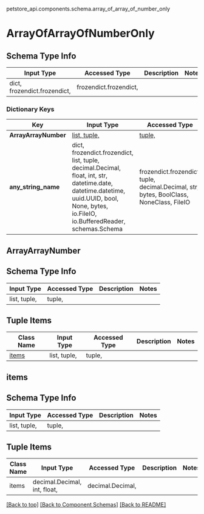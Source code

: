 <a name="top"></a>
petstore_api.components.schema.array_of_array_of_number_only
# ArrayOfArrayOfNumberOnly

## Schema Type Info
Input Type | Accessed Type | Description | Notes
------------ | ------------- | ------------- | -------------
dict, frozendict.frozendict,  | frozendict.frozendict,  |  |

### Dictionary Keys
Key | Input Type | Accessed Type | Description | Notes
------------ | ------------- | ------------- | ------------- | -------------
**ArrayArrayNumber** | [list, tuple, ](#ArrayArrayNumber) | [tuple, ](#ArrayArrayNumber) |  | [optional]
**any_string_name** | dict, frozendict.frozendict, list, tuple, decimal.Decimal, float, int, str, datetime.date, datetime.datetime, uuid.UUID, bool, None, bytes, io.FileIO, io.BufferedReader, schemas.Schema | frozendict.frozendict, tuple, decimal.Decimal, str, bytes, BoolClass, NoneClass, FileIO | any string name can be used but the value must be the correct type | [optional]

## ArrayArrayNumber

## Schema Type Info
Input Type | Accessed Type | Description | Notes
------------ | ------------- | ------------- | -------------
list, tuple,  | tuple,  |  |

## Tuple Items
Class Name | Input Type | Accessed Type | Description | Notes
------------- | ------------- | ------------- | ------------- | -------------
[items](#items) | list, tuple,  | tuple,  |  |

## items

## Schema Type Info
Input Type | Accessed Type | Description | Notes
------------ | ------------- | ------------- | -------------
list, tuple,  | tuple,  |  |

## Tuple Items
Class Name | Input Type | Accessed Type | Description | Notes
------------- | ------------- | ------------- | ------------- | -------------
items | decimal.Decimal, int, float,  | decimal.Decimal,  |  |

[[Back to top]](#top) [[Back to Component Schemas]](../../../README.md#Component-Schemas) [[Back to README]](../../../README.md)
